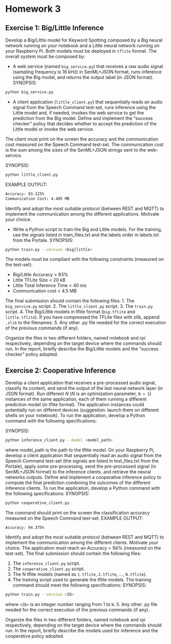 # Homework 3
## Exercise 1: Big/Little Inference
Develop a Big/Little model for Keyword Spotting composed by a Big neural network running on your notebook and a Little neural network running on your Raspberry Pi. Both models must be deployed in ```tflite``` format.
The overall system must be composed by:

- A web service (named ```big_service.py```) that receives a raw audio signal (sampling frequency is 16 kHz) in SenML+JSON format, runs inference using the Big model, and returns the output label (in JSON format).
SYNOPSIS:
```bash
python big_service.py
```

- A client application (```little_client.py```) that sequentially reads an audio signal from the Speech Command test-set, runs inference using the Little model and, if needed, invokes the web service to get the prediction from the Big model. Define and implement the “success checker” policy that decides whether to accept the prediction of the Little model or invoke the web service.

The client must print on the screen the accuracy and the communication cost measured on the Speech Command test-set. The communication cost is the sum among the sizes of the SenML+JSON strings sent to the web-service.
 
SYNOPSIS:
```bash
python little_client.py
```
EXAMPLE OUTPUT:
```bash
Accuracy: 93.125%
Communication Cost: 4.405 MB
```
Identify and adopt the most suitable protocol (between REST and MQTT) to implement the communication among the different applications. Motivate your choice.
- Write a Python script to train the Big and Little models. For the training, use the signals listed in train_files.txt and the labels order in labels.txt from the Portale.
SYNOPSIS:
```bash
python train.py --version <big|little>
```
The models must be compliant with the following constraints (measured on the test-set):
   - Big/Little Accuracy > 93%
   - Little TFLite Size < 20 kB
   - Little Total Inference Time < 40 ms
   - Communication cost < 4.5 MB

The final submission should contain the following files:
    1. The ```big_service.py``` script.
    2. The ```little_client.py``` script.
    3. The ```train.py``` script.
    4. The Big/Little models in tflite format (```big.tflite``` and ```little.tflite```). If you have compressed
the TFLite files with zlib, append ```.zlib``` to the filenames.
    5. Any other .py file needed for the correct execution of the previous commands (if any).

Organize the files in two different folders, named notebook and rpi respectively, depending on the target device where the commands should run. In the report, briefly describe the Big/Little models and the “success checker” policy adopted. 

## Exercise 2: Cooperative Inference
Develop a client application that receives a pre-processed audio signal, classify its content, and send the output of the last neural network layer (in JSON format). Run different $N$ ($N$ is an optimization parameter, `N > 1`) instances of the same application, each of them running a different prediction model (in tflite format). The application instances could potentially run on different devices (suggestion: launch them on different shells on your notebook). To run the application, develop a Python command with the following specifications:
 
SYNOPSIS:
```bash
python inference_client.py --model <model_path>
```
where model_path is the path to the tflite model.
On your Raspberry Pi, develop a client application that sequentially read an audio signal from the Speech Command test-set (the signals are listed in test_files.txt from the Portale), apply some pre-processing, send the pre-processed signal (in SenML+JSON format) to the inference clients, and retrieve the neural networks outputs. Define and implement a cooperative inference policy to compute the final prediction combining the outcomes of the different inference clients. To run the application, develop a Python command with the following specifications:
SYNOPSIS:
```bash
python cooperative_client.py
```
The command should print on the screen the classification accuracy measured on the Speech Command test-set.
EXAMPLE OUTPUT:
```
Accuracy: 94.375%
```
Identify and adopt the most suitable protocol (between REST and MQTT) to implement the communication among the different clients. Motivate your choice.
The application must reach an Accuracy > 94% (measured on the test-set).
The final submission should contain the following files:
1. The ```inference_client.py``` script.
2. The ```cooperative_client.py``` script.
3. The N tflite models (named as ```1.tflite```, ```2.tflite```, ..., ```N.tflite```).
4. The training script used to generate the tflite models. The training command should meet the following specifications:
SYNOPSIS:
```bash
python train.py --version <ID>
```
where `<ID>` is an integer number ranging from 1 to `N`.
5. Any other .py file needed for the correct execution of the previous commands (if any).

Organize the files in two different folders, named notebook and rpi respectively, depending on the target device where the commands should run.
In the report, briefly describe the models used for inference and the cooperative policy adopted.
